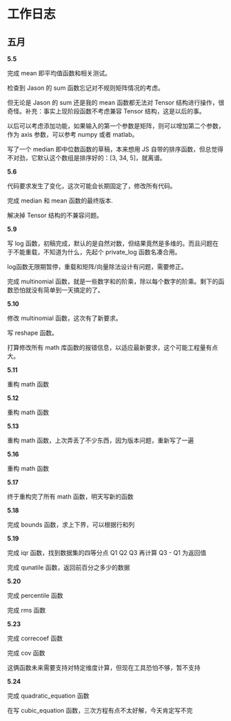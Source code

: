 # 工作日志

## 五月

**5.5**

完成 mean 即平均值函数和相关测试。

检查到 Jason 的 sum 函数忘记对不规则矩阵情况的考虑。

但无论是 Jason 的 sum 还是我的 mean 函数都无法对 Tensor 结构进行操作，很奇怪。补充：事实上现阶段函数不考虑兼容 Tensor 结构，这是以后的事。

以后可以考虑添加功能，如果输入的第一个参数是矩阵，则可以增加第二个参数，作为 axis 参数，可以参考 numpy 或者 matlab。

写了一个 median 即中位数函数的草稿，本来想用 JS 自带的排序函数，但总觉得不对劲，它默认这个数组是排序好的：\[3, 34, 5\]，就离谱。

**5.6**

代码要求发生了变化，这次可能会长期固定了，修改所有代码。

完成 median 和 mean 函数的最终版本.

解决掉 Tensor 结构的不兼容问题。

**5.9**

写 log 函数，初稿完成，默认的是自然对数，但结果竟然是多维的。而且问题在于不能重载，不知道为什么，先起个 private_log 函数名凑合用。

log函数无限期暂停，重载和矩阵/向量除法设计有问题，需要修正。

完成 multinomial 函数，就是一些数字和的阶乘，除以每个数字的阶乘。剩下的函数恐怕就没有简单到一天搞定的了。

**5.10**

修改 multinomial 函数，这次有了新要求。

写 reshape 函数。

打算修改所有 math 库函数的报错信息，以适应最新要求，这个可能工程量有点大。

**5.11**

重构 math 函数

**5.12**

重构 math 函数

**5.13**

重构 math 函数，上次弄丢了不少东西，因为版本问题，重新写了一遍

**5.16**

重构 math 函数

**5.17**

终于重构完了所有 math 函数，明天写新的函数

**5.18**

完成 bounds 函数，求上下界，可以根据行和列

**5.19**

完成 iqr 函数，找到数据集的四等分点 Q1 Q2 Q3 再计算 Q3 - Q1 为返回值

完成 qunatile 函数，返回前百分之多少的数据

**5.20**

完成 percentile 函数

完成 rms 函数

**5.23**

完成 correcoef 函数

完成 cov 函数

这俩函数未来需要支持对特定维度计算，但现在工具恐怕不够，暂不支持

**5.24**

完成 quadratic_equation 函数

在写 cubic_equation 函数，三次方程有点不太好解，今天肯定写不完
